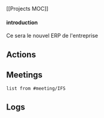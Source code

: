 [[Projects MOC]]

#### introduction
Ce sera le nouvel ERP de l'entreprise

## Actions

## Meetings
```dataview
list from #meeting/IFS 
```

## Logs

